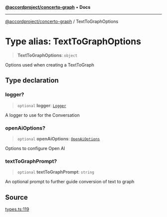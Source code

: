 [**@accordproject/concerto-graph**](../README.md) • **Docs**

***

[@accordproject/concerto-graph](../README.md) / TextToGraphOptions

# Type alias: TextToGraphOptions

> **TextToGraphOptions**: `object`

Options used when creating a TextToGraph

## Type declaration

### logger?

> `optional` **logger**: [`Logger`](Logger.md)

A logger to use for the Conversation

### openAiOptions?

> `optional` **openAiOptions**: [`OpenAiOptions`](OpenAiOptions.md)

Options to configure Open AI

### textToGraphPrompt?

> `optional` **textToGraphPrompt**: `string`

An optional prompt to further guide conversion of text to graph

## Source

[types.ts:119](https://github.com/accordproject/lab-concerto-graph/blob/91648e75986670e16261bbc19c4f75e2a4f3c3b8/src/types.ts#L119)
